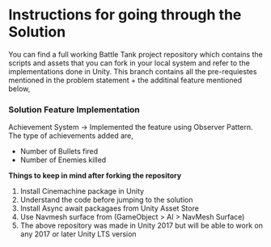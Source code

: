 # Instructions for going through the Solution

You can find a full working Battle Tank project repository which contains the scripts and assets that you can fork in your local system and refer to the implementations done in Unity. This branch contains all the pre-requiestes mentioned in the problem statement + the additinal feature mentioned below,

### **Solution Feature Implementation**
                      
Achievement System -> Implemented the feature using Observer Pattern. The type of achievements added are,

- Number of Bullets fired
- Number of Enemies killed           

**Things to keep in mind after forking the repository**

1. Install Cinemachine package in Unity
2. Understand the code before jumping to the solution
3. Install Async await packagaes from Unity Asset Store
4. Use Navmesh surface from (GameObject > AI > NavMesh Surface)
5. The above repository was made in Unity 2017 but will be able to work on any 2017 or later Unity LTS version 
